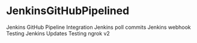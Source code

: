 # JenkinsGitHubPipelined
Jenkins GitHub Pipeline Integration
Jenkins poll commits
Jenkins webhook
Testing Jenkins Updates
Testing ngrok v2
